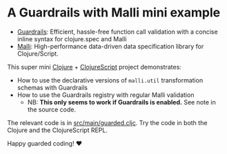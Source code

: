 # A Guardrails with Malli mini example

* [Guardrails](https://github.com/fulcrologic/guardrails): Efficient, hassle-free function call validation with a concise inline syntax for clojure.spec and Malli
* [Malli](https://github.com/metosin/malli): High-performance data-driven data specification library for Clojure/Script.

This super mini [Clojure](https://clojure.org) + [ClojureScript](https://clojurescript.org) project demonstrates:
* How to use the declarative versions of `malli.util` transformation schemas with Guardrails
* How to use the Guardrails registry with regular Malli validation
  * NB: **This only seems to work if Guardrails is enabled.** See note in the source code.

The relevant code is in [src/main/guarded.cljc](src/main/guarded.cljc). Try the code in both the Clojure and the ClojureScript REPL.

Happy guarded coding! ❤️